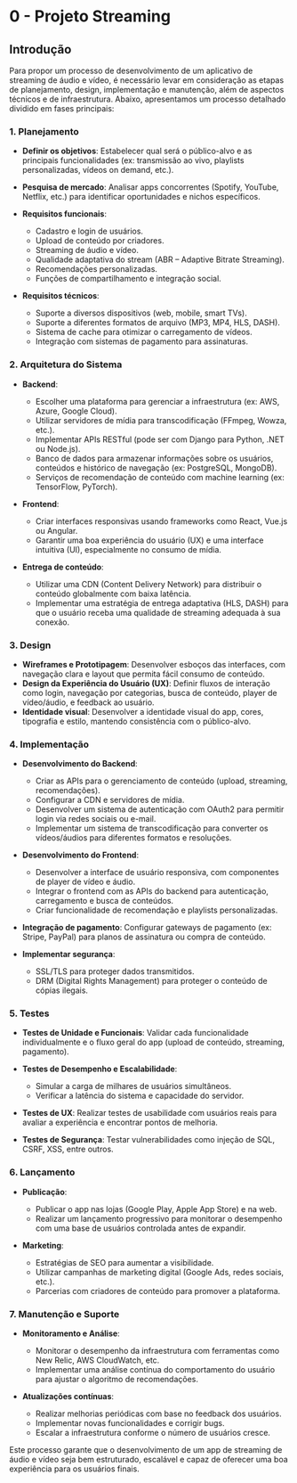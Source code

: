 # 0 - **Projeto Streaming**

## Introdução

Para propor um processo de desenvolvimento de um aplicativo de streaming de áudio e vídeo, é necessário levar em consideração as etapas de planejamento, design, implementação e manutenção, além de aspectos técnicos e de infraestrutura. Abaixo, apresentamos um processo detalhado dividido em fases principais:

### 1. **Planejamento**

- **Definir os objetivos**: Estabelecer qual será o público-alvo e as principais funcionalidades (ex: transmissão ao vivo, playlists personalizadas, vídeos on demand, etc.).
- **Pesquisa de mercado**: Analisar apps concorrentes (Spotify, YouTube, Netflix, etc.) para identificar oportunidades e nichos específicos.
- **Requisitos funcionais**:

  - Cadastro e login de usuários.
  - Upload de conteúdo por criadores.
  - Streaming de áudio e vídeo.
  - Qualidade adaptativa do stream (ABR – Adaptive Bitrate Streaming).
  - Recomendações personalizadas.
  - Funções de compartilhamento e integração social.

- **Requisitos técnicos**:
  - Suporte a diversos dispositivos (web, mobile, smart TVs).
  - Suporte a diferentes formatos de arquivo (MP3, MP4, HLS, DASH).
  - Sistema de cache para otimizar o carregamento de vídeos.
  - Integração com sistemas de pagamento para assinaturas.

### 2. **Arquitetura do Sistema**

- **Backend**:

  - Escolher uma plataforma para gerenciar a infraestrutura (ex: AWS, Azure, Google Cloud).
  - Utilizar servidores de mídia para transcodificação (FFmpeg, Wowza, etc.).
  - Implementar APIs RESTful (pode ser com Django para Python, .NET ou Node.js).
  - Banco de dados para armazenar informações sobre os usuários, conteúdos e histórico de navegação (ex: PostgreSQL, MongoDB).
  - Serviços de recomendação de conteúdo com machine learning (ex: TensorFlow, PyTorch).

- **Frontend**:

  - Criar interfaces responsivas usando frameworks como React, Vue.js ou Angular.
  - Garantir uma boa experiência do usuário (UX) e uma interface intuitiva (UI), especialmente no consumo de mídia.

- **Entrega de conteúdo**:
  
  - Utilizar uma CDN (Content Delivery Network) para distribuir o conteúdo globalmente com baixa latência.
  - Implementar uma estratégia de entrega adaptativa (HLS, DASH) para que o usuário receba uma qualidade de streaming adequada à sua conexão.

### 3. **Design**

- **Wireframes e Prototipagem**: Desenvolver esboços das interfaces, com navegação clara e layout que permita fácil consumo de conteúdo.
- **Design da Experiência do Usuário (UX)**: Definir fluxos de interação como login, navegação por categorias, busca de conteúdo, player de vídeo/áudio, e feedback ao usuário.
- **Identidade visual**: Desenvolver a identidade visual do app, cores, tipografia e estilo, mantendo consistência com o público-alvo.

### 4. **Implementação**

- **Desenvolvimento do Backend**:
  
  - Criar as APIs para o gerenciamento de conteúdo (upload, streaming, recomendações).
  - Configurar a CDN e servidores de mídia.
  - Desenvolver um sistema de autenticação com OAuth2 para permitir login via redes sociais ou e-mail.
  - Implementar um sistema de transcodificação para converter os vídeos/áudios para diferentes formatos e resoluções.

- **Desenvolvimento do Frontend**:
  
  - Desenvolver a interface de usuário responsiva, com componentes de player de vídeo e áudio.
  - Integrar o frontend com as APIs do backend para autenticação, carregamento e busca de conteúdos.
  - Criar funcionalidade de recomendação e playlists personalizadas.

- **Integração de pagamento**: Configurar gateways de pagamento (ex: Stripe, PayPal) para planos de assinatura ou compra de conteúdo.

- **Implementar segurança**:
  
  - SSL/TLS para proteger dados transmitidos.
  - DRM (Digital Rights Management) para proteger o conteúdo de cópias ilegais.

### 5. **Testes**

- **Testes de Unidade e Funcionais**: Validar cada funcionalidade individualmente e o fluxo geral do app (upload de conteúdo, streaming, pagamento).
- **Testes de Desempenho e Escalabilidade**:

  - Simular a carga de milhares de usuários simultâneos.
  - Verificar a latência do sistema e capacidade do servidor.

- **Testes de UX**: Realizar testes de usabilidade com usuários reais para avaliar a experiência e encontrar pontos de melhoria.
- **Testes de Segurança**: Testar vulnerabilidades como injeção de SQL, CSRF, XSS, entre outros.

### 6. **Lançamento**

- **Publicação**:
  - Publicar o app nas lojas (Google Play, Apple App Store) e na web.
  - Realizar um lançamento progressivo para monitorar o desempenho com uma base de usuários controlada antes de expandir.

- **Marketing**:
  - Estratégias de SEO para aumentar a visibilidade.
  - Utilizar campanhas de marketing digital (Google Ads, redes sociais, etc.).
  - Parcerias com criadores de conteúdo para promover a plataforma.

### 7. **Manutenção e Suporte**

- **Monitoramento e Análise**:
  - Monitorar o desempenho da infraestrutura com ferramentas como New Relic, AWS CloudWatch, etc.
  - Implementar uma análise contínua do comportamento do usuário para ajustar o algoritmo de recomendações.

- **Atualizações contínuas**:

  - Realizar melhorias periódicas com base no feedback dos usuários.
  - Implementar novas funcionalidades e corrigir bugs.
  - Escalar a infraestrutura conforme o número de usuários cresce.

Este processo garante que o desenvolvimento de um app de streaming de áudio e vídeo seja bem estruturado, escalável e capaz de oferecer uma boa experiência para os usuários finais.
